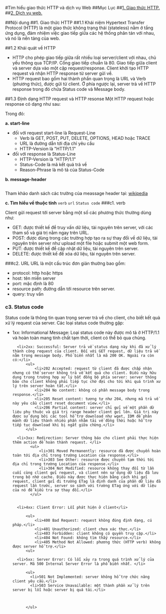 #Tìm hiểu giao thức HTTP và dịch vụ Web
##Mục Lục
##[1. Giao thức HTTP.](#http)
##[2. Dịch vụ web.](#web)


<a name="http"></a>
##Nội dung
##1. Giao thức HTTP
##1.1 Khái niệm
Hypertext Transfer Protocol (HTTP) là một giao thức không trạng thái (stateless) nằm ở tầng ứng dụng, đảm nhiệm việc giao tiếp giữa các hệ thống phân tán với nhau, và nó là nền tảng của web. 

##1.2 Khái quát về HTTP
<ul>
<li>HTTP cho phép giao tiếp giữa rất nhiều loại server/client với nhau, chủ yếu thông qua TCP/IP. Cổng giao tiếp chuẩn là 80. Giao tiếp giữa client và server dựa vào một cặp request/response. Client khởi tạo HTTP request và nhận HTTP response từ server gửi về.</li>

<li>HTTP request bao gồm hai thành phần quan trọng là URL và Verb (phương thức), được gửi từ client. Ở phía ngược lại, server trả về HTTP response trong đó chứa Status code và Message body.</li>
</ul>
##1.3 Định dạng HTTP request và HTTP resonse
Một HTTP request hoặc response có dạng như sau:

Trong đó:

**a. start-line**

<ul>
<li>đối với request start-line là Request-Line

<img src="">
  <ul>
    <li>Verb là GET, POST, PUT, DELETE, OPTIONS, HEAD hoặc TRACE</li>
    <li>URL là đường dẫn tới địa chỉ yêu cầu</li>
    <li>HTTP-Version là "HTTP/1.1"</li>
    </ul>
</li>

<li>đối với response là Status-Line

<img src="">
    <ul>
     <li>HTTP-Version là "HTTP/1.1"</li>
      <li>Status-Code là mã kết quả trả về</li>
      <li>Reason-Phrase là mô tả của Status-Code</li>
    </ul>
</li>

</ul>

**b. message-header**

<img src="">

Tham khảo danh sách các trường của meassage header tại: [wikipedia](https://en.wikipedia.org/wiki/List_of_HTTP_header_fields)

**c. Tìm hiểu về thuộc tính** `verb` `url` `Status code`
###c1. verb 

Client gửi request tới server bằng một số các phương thức thường dùng như:

<ul>
     <li>GET: được thiết kế để truy vấn dữ liệu, tài nguyên trên server, với các tham số và giá trị nằm ngay trên URL.</li>
      <li>POST: được dùng trong các trường hợp tạo ra sự thay đổi về dữ liệu, tài nguyên trên server như upload một file hoặc submit một web form.</li>
      <li>PUT: được thiết kế để cập nhật dữ liệu, tài nguyên trên server.</li>
      <li>DELETE: được thiết kế để xóa dữ liệu, tài nguyên trên server.</li>
  </ul>
  
###c2. URL
URL là một cấu trúc đơn giản thường bao gồm:

<ul>
     <li>protocol: http hoặc https</li>
      <li>host: tên miền server</li>
      <li>port: mặc định là 80</li>
      <li>resource path: đường dẫn tới resource trên server.</li>
      <li>query: truy vấn</li>
  </ul>
  
### c3. Status code

Status code là thông tin quan trọng server trả về cho client, cho biết kết quả xử lý request của server. Các loại status code thường gặp:

<ul>
      <li>1xx: Informational Message: Loại status code này được mô tả ở HTTP/1.1 và hoàn toàn mang tính chất tạm thời, client có thể bỏ qua chúng.
      </li>
      
      <li>2xx: Successful: Server trả về status dạng này khi đã xử lý thành công request của client. Đối với GET request, dữ liệu trả về nằm trong message body. Phổ biến nhất là mã 200 OK. Ngoài ra còn có:</li>
          <ul>
              <li>202 Accepted: request từ client đã được chấp nhận nhưng có thể server không trả về kết quả cho client. Điều này hữu dụng trong trường hợp xử lý bất đồng bộ phía server: server thông báo cho client không phải tiếp tục chờ đợi cho tới khi quá trình xử lý trên server hoàn tất.</li>
              <li>204 No content: không có phần message body trong response.</li>
              <li>205 Reset content: tương tự như 204, nhưng mã trả về này yêu cầu client reset document view.</li>
              <li>206 Partial content: server chỉ gửi về một phần dữ liệu phụ thuộc và giá trị range header client gửi lên. Giá trị này được sử dụng bởi các tool hỗ trợ download như wget, IDM để phân mảnh dữ liệu thành nhiều phần nhằm tải về đồng thời hoặc hỗ trợ tiếp tục download khi bị ngắt giữa chừng.</li>
          </ul>
      
      <li>3xx: Redirection: Server thông báo cho client phải thực hiện thêm action để hoàn thành request. </li>
            <ul>
                <li>301 Moved Permanently: resource đã được chuyển hoàn toàn tới địa chỉ trong trường Location của response.</li>
                <li>303 See Other: resource được chuyển tạm thời tới địa chỉ trong trường Location của response.</li>
                <li>304 Not Modified: resource không thay đổi từ lần cuối cùng client gửi request, và client nên sử dụng dữ liệu đã lưu trong bộ nhớ cache. Điều này được thực hiện bằng cách khi gửi request, client gửi đi trường ETag là định danh của phần dữ liệu đã request lần trước, server so sánh với trường ETag ứng với dữ liệu của nó để kiểu tra sự thay đổi.</li>
            </ul>
    
      
      <li>4xx: Client Error: Lỗi phát hiện ở client</li>
      
          <ul>
              <li>400 Bad Request: request không đúng định dạng, cú pháp.</li>
              <li>401 Unauthorized: client chưa xác thực.</li>
              <li>403 Forbidden: client không có quyền truy cập.</li>
              <li>404 Not Found: không tìm thấy resource.</li>
              <li>405 Method Not Allowed: phương thức (HTTP verb) không được server hỗ trợ.</li>
          <ul>
    
      <li>5xx: Server Error: Có lỗi xảy ra trong quá trình xử lý của server. Mã 500 Internal Server Error là phổ biến nhất. </li>
      
          <ul>
            <li>501 Not Implemented: server không hỗ trợ chức năng client yêu cầu.</li>
            <li>503 Service Unavailable: một thành phần xử lý trên server bị lỗi hoặc server bị quá tải.</li>
          
          
          
          </ul>
  </ul>







